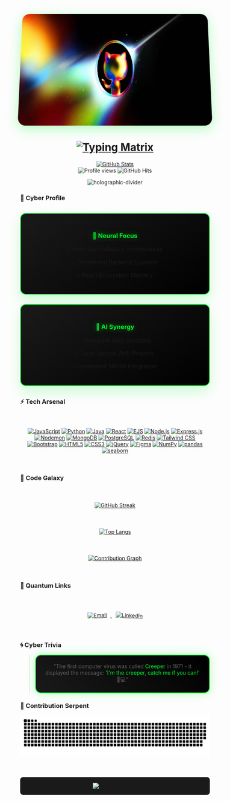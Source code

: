 <!-- Dynamic Banner with Parallax Effect -->
<div align="center">
  <img src="https://raw.githubusercontent.com/kenshi2727/kenshi2727/main/profile.png" alt="banner" style="border-radius: 20px; box-shadow: 0 8px 32px rgba(0,247,46,0.3); transform: perspective(1000px) rotateX(10deg);" width="100%" height="300"/>
</div>

<!-- Matrix-style Typing Animation -->
<h1 align="center">
  <a href="https://git.io/typing-svg">
    <img src="https://readme-typing-svg.herokuapp.com?font=Space+Mono&size=32&duration=2800&pause=800&color=00F72E&center=true&vCenter=true&width=680&height=80&lines=Hi+%F0%9F%91%8B%2C+I'm+Abhishek+Mathur;Software+Alchemist;Gen+AI+Evangelist;Full-Stack+Architect;Innovation+Catalyst" alt="Typing Matrix" />
  </a>
</h1>

<!-- Glowing Badges -->
<p align="center">
  <a href="https://github.com/kenshi2727">
    <img src="https://awesome-github-stats.azurewebsites.net/user-stats/kenshi2727?theme=dark&background=1A1A1A&ring=00F72E&fire=00F72E&currStreakNum=FFFFFF&sideNums=00F72E&currStreakLabel=00F72E" alt="GitHub Stats" />
  </a>
  <br>
  <img src="https://komarev.com/ghpvc/?username=kenshi2727&color=00F72E&style=for-the-badge&label=PROFILE+VISITS" alt="Profile views"/>
  <img src="https://hits.seeyoufarm.com/api/count/incr/badge.svg?url=https%3A%2F%2Fgithub.com%2Fkenshi2727&count_bg=%2300F72E&title_bg=%23555555&icon=github.svg&icon_color=%23FFFFFF&title=HITS&edge_flat=false" alt="GitHub Hits"/>
</p>

<!-- Holographic Divider -->
<div align="center">
  <img src="https://media3.giphy.com/media/3osxYqNvrl2YaPGLaU/200w.gif?cid=6c09b9520ir0qb8vv3bwm4ngth910hcd1p1v59cx60gbh5tq&ep=v1_gifs_search&rid=200w.gif&ct=g" width="100%" height="30px" alt="holographic-divider"/>
</div>

<!-- 3D Card Section -->
### 🚀 **Cyber Profile**

<div align="center" style="display: grid; grid-template-columns: repeat(auto-fit, minmax(320px, 1fr)); gap: 25px; margin: 30px 0;">

  <!-- Neural Network Card -->
  <div style="background: linear-gradient(145deg, #1A1A1A, #000); padding: 25px; border-radius: 15px; border: 2px solid #00F72E; transform-style: preserve-3d; box-shadow: 0 15px 35px rgba(0,247,46,0.2);">
    <h3 style="color: #00F72E; text-shadow: 0 0 15px rgba(0,247,46,0.5);">🧠 Neural Focus</h3>
    <p style="font-size: 1.1em;">▹ Next-Gen Fullstack Architectures</p>
    <p style="font-size: 1.1em;">▹ Distributed Backend Systems</p>
    <p style="font-size: 1.1em;">▹ React Ecosystem Mastery</p>
  </div>

  <!-- Collaboration Matrix -->
  <div style="background: linear-gradient(145deg, #1A1A1A, #000); padding: 25px; border-radius: 15px; border: 2px solid #00F72E; transform-style: preserve-3d; box-shadow: 0 15px 35px rgba(0,247,46,0.2);">
    <h3 style="color: #00F72E; text-shadow: 0 0 15px rgba(0,247,46,0.5);">🤖 AI Synergy</h3>
    <p style="font-size: 1.1em;">▹ Intelligent Web Solutions</p>
    <p style="font-size: 1.1em;">▹ Open Source Web Projects</p>
    <p style="font-size: 1.1em;">▹ Generative Model Integration</p>
  </div>

</div>

<!-- Animated Tech Grid -->
### ⚡ **Tech Arsenal**

<div align="center" style="display: grid; grid-template-columns: repeat(auto-fit, minmax(120px, 1fr)); gap: 20px; margin: 40px 0;">

  [![JavaScript](https://img.shields.io/badge/-JavaScript-F7DF1E?style=flat-square&logo=javascript&logoColor=black&labelColor=1A1A1A)](https://developer.mozilla.org/en-US/docs/Web/JavaScript)
  [![Python](https://img.shields.io/badge/-Python-3776AB?style=flat-square&logo=python&logoColor=white&labelColor=1A1A1A)](https://www.python.org/)
  [![Java](https://img.shields.io/badge/-Java-007396?style=flat-square&logo=java&logoColor=white&labelColor=1A1A1A)](https://www.java.com/)
  [![React](https://img.shields.io/badge/-React-61DAFB?style=flat-square&logo=react&logoColor=black&labelColor=1A1A1A)](https://reactjs.org/)
  [![EJS](https://img.shields.io/badge/-EJS-8A2BE2?style=flat-square&logo=javascript&logoColor=white&labelColor=1A1A1A)](https://ejs.co/)
  [![Node.js](https://img.shields.io/badge/-Node.js-339933?style=flat-square&logo=nodedotjs&logoColor=white&labelColor=1A1A1A)](https://nodejs.org/)
  [![Express.js](https://img.shields.io/badge/-Express.js-000000?style=flat-square&logo=express&logoColor=white&labelColor=1A1A1A)](https://expressjs.com/)
  [![Nodemon](https://img.shields.io/badge/-Nodemon-76D04B?style=flat-square&logo=nodemon&logoColor=white&labelColor=1A1A1A)](https://nodemon.io/)
  [![MongoDB](https://img.shields.io/badge/-MongoDB-47A248?style=flat-square&logo=mongodb&logoColor=white&labelColor=1A1A1A)](https://www.mongodb.com/)
  [![PostgreSQL](https://img.shields.io/badge/-PostgreSQL-4169E1?style=flat-square&logo=postgresql&logoColor=white&labelColor=1A1A1A)](https://www.postgresql.org/)
  [![Redis](https://img.shields.io/badge/-Redis-DC382D?style=flat-square&logo=redis&logoColor=white&labelColor=1A1A1A)](https://redis.io/)
  [![Tailwind CSS](https://img.shields.io/badge/-Tailwind_CSS-38B2AC?style=flat-square&logo=tailwind-css&logoColor=white&labelColor=1A1A1A)](https://tailwindcss.com/)
  [![Bootstrap](https://img.shields.io/badge/-Bootstrap-7952B3?style=flat-square&logo=bootstrap&logoColor=white&labelColor=1A1A1A)](https://getbootstrap.com/)
  [![HTML5](https://img.shields.io/badge/-HTML5-E34F26?style=flat-square&logo=html5&logoColor=white&labelColor=1A1A1A)](https://developer.mozilla.org/en-US/docs/Web/Guide/HTML/HTML5)
  [![CSS3](https://img.shields.io/badge/-CSS3-1572B6?style=flat-square&logo=css3&logoColor=white&labelColor=1A1A1A)](https://developer.mozilla.org/en-US/docs/Web/CSS)
  [![jQuery](https://img.shields.io/badge/-jQuery-0769AD?style=flat-square&logo=jquery&logoColor=white&labelColor=1A1A1A)](https://jquery.com/)
  [![Figma](https://img.shields.io/badge/-Figma-F24E1E?style=flat-square&logo=figma&logoColor=white&labelColor=1A1A1A)](https://www.figma.com/)
  [![NumPy](https://img.shields.io/badge/-NumPy-013243?style=flat-square&logo=numpy&logoColor=white&labelColor=1A1A1A)](https://numpy.org/)
  [![pandas](https://img.shields.io/badge/-pandas-150458?style=flat-square&logo=pandas&logoColor=white&labelColor=1A1A1A)](https://pandas.pydata.org/)
  [![seaborn](https://img.shields.io/badge/-seaborn-4C8CBF?style=flat-square&logo=python&logoColor=white&labelColor=1A1A1A)](https://seaborn.pydata.org/)

</div>


<!-- Interactive GitHub Visuals -->
### 🌌 **Code Galaxy**

<div align="center" style="display: grid; grid-template-columns: repeat(auto-fit, minmax(300px, 1fr)); gap: 25px; margin: 40px 0;">

  <!-- Dynamic Coding Streak -->
  [![GitHub Streak](https://github-readme-streak-stats.herokuapp.com?user=kenshi2727&theme=neon-dark&background=1A1A1A&border=00F72E&stroke=00F72E&dates=FFFFFF&ring=00F72E&fire=00F72E&currStreakNum=FFFFFF&sideNums=00F72E&currStreakLabel=00F72E)](https://git.io/streak-stats)

  <!-- Language Radar -->
  [![Top Langs](https://github-readme-stats.vercel.app/api/top-langs/?username=kenshi2727&layout=compact&theme=neon-palenight&bg_color=1A1A1A&title_color=00F72E&text_color=FFFFFF&icon_color=00F72E&hide_border=true)](https://github.com/kenshi2727)

  <!-- 3D Contribution Graph -->
  [![Contribution Graph](https://github-readme-activity-graph.vercel.app/graph?username=kenshi2727&theme=react-dark&bg_color=1A1A1A&hide_border=true&color=00F72E&line=00F72E&point=FFFFFF&area=true&area_color=00F72E)](https://github.com/ashutosh00710/github-readme-activity-graph)

</div>

<!-- Quantum Connection -->
### 📡 **Quantum Links**

<div align="center" style="margin: 50px 0;">
  <a href="mailto:abhishekmathurofficial@gmail.com">
    <img src="https://img.shields.io/badge/%F0%9F%93%A7_Email-D14836?style=for-the-badge&logo=gmail&logoColor=white&labelColor=1A1A1A" alt="Email" style="margin: 10px; transform: rotate(-2deg); transition: all 0.3s ease;">
  </a>
  <a href="https://www.linkedin.com/in/abhishek-mathur-29569a260?utm_source=share&utm_campaign=share_via&utm_content=profile&utm_medium=android_app">
    <img src="https://img.shields.io/badge/%F0%9F%93%88_LinkedIn-0077B5?style=for-the-badge&logo=linkedin&logoColor=white&labelColor=1A1A1A" alt="LinkedIn" style="margin: 10px; transform: rotate(2deg); transition: all 0.3s ease;">
  </a>
</div>

<!-- Animated Fact -->
### 🌀 **Cyber Trivia**

> <div align="center" style="padding: 20px; background: linear-gradient(45deg, #1A1A1A, #000); border-radius: 15px; border: 2px solid #00F72E; box-shadow: 0 0 25px rgba(0,247,46,0.3);">
>   "The first computer virus was called <span style='color: #00F72E'>Creeper</span> in 1971 - it displayed the message: 
>   <span style='color: #00F72E'>'I'm the creeper, catch me if you can!'</span> 🦠💻"
> </div>

<!-- Snake Animation Fix -->
### 🐍 **Contribution Serpent**

<picture>
  <source media="(prefers-color-scheme: dark)" srcset="https://raw.githubusercontent.com/kenshi2727/kenshi2727/output/github-snake-dark.svg" />
  <source media="(prefers-color-scheme: light)" srcset="https://raw.githubusercontent.com/kenshi2727/kenshi2727/output/github-snake.svg" />
  <img alt="github-snake" src="https://raw.githubusercontent.com/kenshi2727/kenshi2727/output/github-snake.svg" />
</picture>

<!-- Terminal Footer -->
<div align="center" style="margin-top: 50px; padding: 15px; background: #1A1A1A; border-radius: 8px;">
  <img src="https://readme-typing-svg.herokuapp.com?font=Fira+Code&size=14&duration=3000&pause=1000&color=00F72E&center=true&vCenter=true&width=600&lines=System+Status%3A+OPERATIONAL+%7C+Last+Update%3A+$(date+%22%Y-%m-%d+%H%3A%M%3A%S%22)+%7C+Ready+For+Collaboration+%F0%9F%91%8B" alt="Terminal Status" />
</div>
